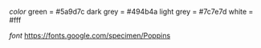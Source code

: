 *color*
green = #5a9d7c
dark grey = #494b4a
light grey = #7c7e7d
white = #fff

*font*
https://fonts.google.com/specimen/Poppins
